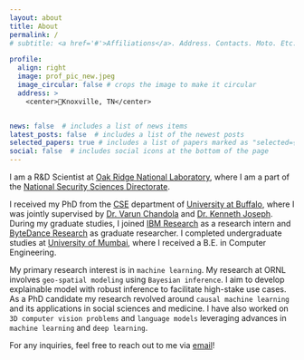```yaml
---
layout: about
title: About
permalink: /
# subtitle: <a href='#'>Affiliations</a>. Address. Contacts. Moto. Etc.

profile:
  align: right
  image: prof_pic_new.jpeg
  image_circular: false # crops the image to make it circular
  address: >
    <center>📍Knoxville, TN</center>


news: false  # includes a list of news items
latest_posts: false  # includes a list of the newest posts
selected_papers: true # includes a list of papers marked as "selected={true}"
social: false  # includes social icons at the bottom of the page
---
```

I am a R&D Scientist at [Oak Ridge National Laboratory](https://www.ornl.gov), where I am a part of the [National Security Sciences Directorate](https://www.ornl.gov/science-area/national-security). 

I received my PhD from the [CSE](https://engineering.buffalo.edu/computer-science-engineering/people/phd-candidates.html) department of [University at Buffalo](https://www.buffalo.edu), where I was jointly supervised by [Dr. Varun Chandola](https://ubdsgroup.github.io/team/varun-chandola/) and [Dr. Kenneth Joseph](https://kennyjoseph.github.io). During my graduate studies, I joined [IBM Research](https://research.ibm.com/publications/tablecnn-deep-learning-framework-for-learning-tabular-data) as a research intern and [ByteDance Research](https://www.bytedance.com/en/) as graduate researcher. I completed undergraduate studies at [University of Mumbai](https://mu.ac.in), where I received a B.E. in Computer Engineering.

My primary research interest is in `machine learning`. My research at ORNL involves `geo-spatial modeling` using `Bayesian inference`. I aim to develop explainable model with robust inference to facilitate high-stake use cases. As a PhD candidate my research revolved around `causal machine learning` and its applications in social sciences and medicine. I have also worked on `3D computer vision problems` and `language models` leveraging advances in `machine learning` and `deep learning`. 

For any inquiries, feel free to reach out to me via [email](mailto:pranavgi@buffalo.edu)!

 